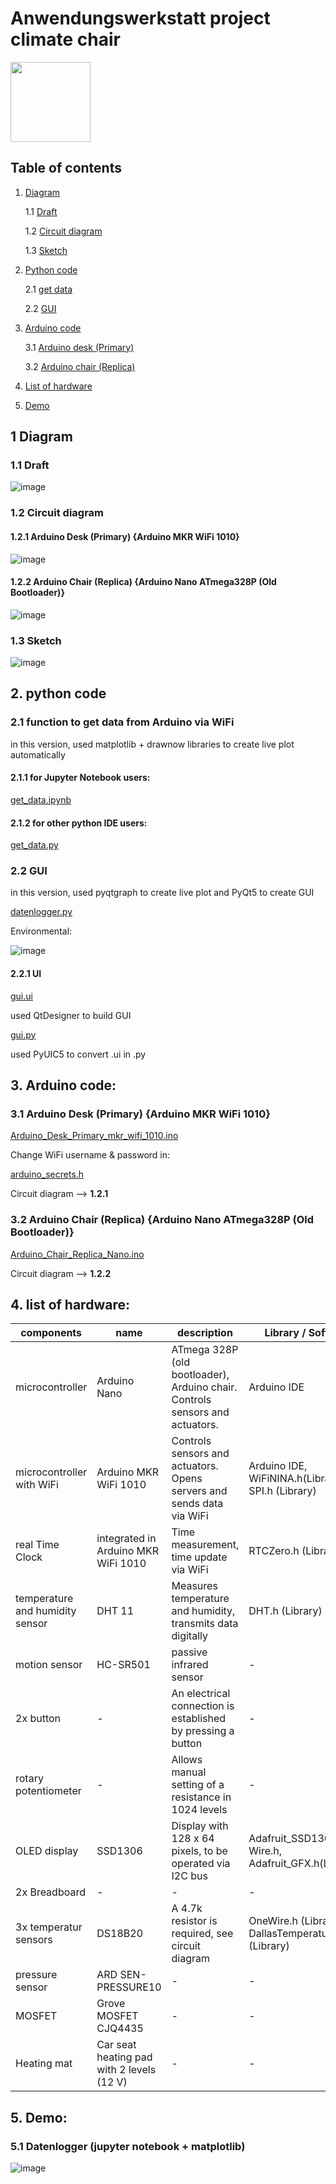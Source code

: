 # Anwendungswerkstatt project climate chair 
<img src="https://github.com/hqrrr/arduino_project_anwendungswerkstatt/blob/main/Python/icon/logo_free.png?raw=true" width="128">



## Table of contents
1. [Diagram](#diagram)
    
    1.1 [Draft](#draft)
   
    1.2 [Circuit diagram](#circuit-diagram)

    1.3 [Sketch](#sketch)

2. [Python code](#python-code)

    2.1 [get data](#get-data)

    2.2 [GUI](#gui)

3. [Arduino code](#arduino-code)

    3.1 [Arduino desk (Primary)](#primary)

    3.2 [Arduino chair (Replica)](#replica)
   
4. [List of hardware](#hardware)

5. [Demo](#demo)

## 1 Diagram <a name="diagram"></a>

### 1.1 Draft <a name="draft"></a>

![image](pictures/draft.png)

### 1.2 Circuit diagram <a name="circuit-diagram"></a>

#### 1.2.1 Arduino Desk (Primary) {Arduino MKR WiFi 1010}

![image](pictures/arduino_desk.png)

#### 1.2.2 Arduino Chair (Replica) {Arduino Nano ATmega328P (Old Bootloader)}

![image](pictures/arduino_chair.png)

### 1.3 Sketch <a name="sketch"></a>

![image](pictures/sketch_20012021.png)

## 2. python code <a name="python-code"></a>

### 2.1 function to get data from Arduino via WiFi <a name="get-data"></a>

in this version, used matplotlib + drawnow libraries to create 
live plot automatically

#### 2.1.1 for Jupyter Notebook users:
[get_data.ipynb](/Python/get_data.ipynb)

#### 2.1.2 for other python IDE users:
[get_data.py](/Python/get_data.py)

### 2.2 GUI <a name="gui"></a>

in this version, used pyqtgraph to create live plot and PyQt5 to create
GUI

[datenlogger.py](/Python/datenlogger.py)

Environmental:

![image](/pictures/Pycharm_environmental_GUI.png)

#### 2.2.1 UI

[gui.ui](/Python/gui.ui)

used QtDesigner to build GUI

[gui.py](/Python/gui.py)

used PyUIC5 to convert .ui in .py

## 3. Arduino code: <a name="arduino-code"></a>

### 3.1 Arduino Desk (Primary) {Arduino MKR WiFi 1010} <a name="primary"></a>

[Arduino_Desk_Primary_mkr_wifi_1010.ino](/Arduino/Arduino_Desk_Primary_mkr_wifi_1010/Arduino_Desk_Primary_mkr_wifi_1010.ino)

Change WiFi username & password in:

[arduino_secrets.h](/Arduino/Arduino_Desk_Primary_mkr_wifi_1010/arduino_secrets.h)

Circuit diagram --> **1.2.1**

### 3.2 Arduino Chair (Replica) {Arduino Nano ATmega328P (Old Bootloader)} <a name="replica"></a>

[Arduino_Chair_Replica_Nano.ino](/Arduino/Arduino_Chair_Replica_Nano/Arduino_Chair_Replica_Nano.ino)

Circuit diagram --> **1.2.2**

## 4. list of hardware: <a name="hardware"></a>

| components      | name | description | Library / Software |
| ----------- | ----------- | ----------- | ----------- |
| microcontroller | Arduino Nano | ATmega 328P (old bootloader), Arduino chair. Controls sensors and actuators. | Arduino IDE |
| microcontroller with WiFi | Arduino MKR WiFi 1010 | Controls sensors and actuators. Opens servers and sends data via WiFi | Arduino IDE, WiFiNINA.h(Library), SPI.h (Library)  |
| real Time Clock | integrated in Arduino MKR WiFi 1010 | Time measurement, time update via WiFi | RTCZero.h (Library) |
| temperature and humidity sensor | DHT 11 | Measures temperature and humidity, transmits data digitally | DHT.h (Library) |
| motion sensor | HC-SR501 | passive infrared sensor | - |
| 2x button | - | An electrical connection is established by pressing a button | - |
| rotary potentiometer | - | Allows manual setting of a resistance in 1024 levels | - |
| OLED display  | SSD1306  | Display with 128 x 64 pixels, to be operated via I2C bus | Adafruit_SSD1306.h, Wire.h, Adafruit_GFX.h(Libraries)  |
| 2x Breadboard | - | - | - |
| 3x temperatur sensors | DS18B20 | A 4.7k resistor is required, see circuit diagram | OneWire.h (Library), DallasTemperature.h (Library) |
| pressure sensor | ARD SEN-PRESSURE10 | - | - |
| MOSFET | Grove MOSFET CJQ4435 | - | - |
| Heating mat | Car seat heating pad with 2 levels (12 V) | - | - |

## 5. Demo: <a name="demo"></a>
### 5.1 Datenlogger (jupyter notebook + matplotlib)
![image](pictures/plot_demo.gif)
